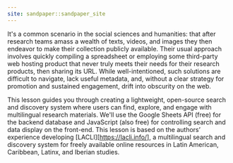```yaml
---
site: sandpaper::sandpaper_site
---
```

It's a common scenario in the social sciences and humanities: that after research teams amass a wealth of texts, videos, and images they then endeavor to make their collection publicly available. Their usual approach involves quickly compiling a spreadsheet or employing some third-party web hosting product that never truly meets their needs for their research products, then sharing its URL. While well-intentioned, such solutions are difficult to navigate, lack useful metadata, and, without a clear strategy for promotion and sustained engagement, drift into obscurity on the web.

This lesson guides you through creating a lightweight, open-source search and discovery system where users can find, explore, and engage with multilingual research materials. We'll use the Google Sheets API (free) for the backend database and JavaScript (also free) for controlling search and data display on the front-end. This lesson is based on the authors’ experience developing [LACLI][https://lacli.info/], a multilingual search and discovery system for freely available online resources in Latin American, Caribbean, Latinx, and Iberian studies.

